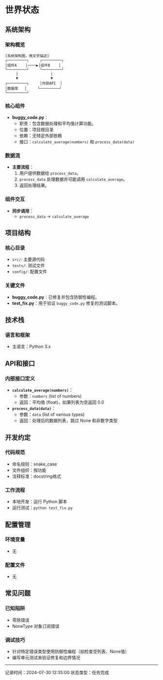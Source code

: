 # 世界状态

## 系统架构
### 架构概览
```
[系统架构图，用文字描述]
┌─────────┐     ┌─────────┐
│组件A    │────▶│组件B    │
└─────────┘     └─────────┘
     │               │
     ▼               ▼
┌─────────┐     │外部API  │
│数据库   │     └─────────┘
└─────────┘
```

### 核心组件
- **buggy_code.py**：
  - 职责：包含数据处理和平均值计算功能。
  - 位置：项目根目录
  - 依赖：无特定外部依赖
  - 接口：`calculate_average(numbers)` 和 `process_data(data)`

### 数据流
- **主要流程**：
  1. 用户提供数据给 `process_data`。
  2. `process_data` 处理数据并可能调用 `calculate_average`。
  3. 返回处理结果。

### 组件交互
- **同步调用**：
  - `process_data` → `calculate_average`

## 项目结构
### 核心目录
- `src/`: 主要源代码
- `tests/`: 测试文件
- `config/`: 配置文件

### 关键文件
- **buggy_code.py**：已修复并包含防御性编程。
- **test_fix.py**：用于验证 `buggy_code.py` 修复的测试脚本。

## 技术栈
### 语言和框架
- 主语言：Python 3.x

## API和接口
### 内部接口定义
- **`calculate_average(numbers)`**：
  - 参数：`numbers` (list of numbers)
  - 返回：平均值 (float)，如果列表为空返回 0.0
- **`process_data(data)`**：
  - 参数：`data` (list of various types)
  - 返回：处理后的数据列表，跳过 None 和非数字类型

## 开发约定
### 代码规范
- 命名规则：snake_case
- 文件组织：按功能
- 注释标准：docstring格式

### 工作流程
- 本地开发：运行 Python 脚本
- 运行测试：`python test_fix.py`

## 配置管理
### 环境变量
- 无

### 配置文件
- 无

## 常见问题
### 已知陷阱
- 零除错误
- NoneType 对象订阅错误

### 调试技巧
- 针对特定错误类型使用防御性编程（如检查空列表、None值）
- 编写单元测试来验证修复和边界情况

---
记录时间：2024-07-30 12:35:00
状态类型：任务完成
